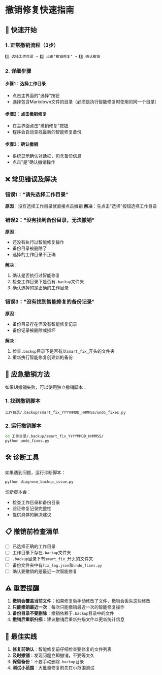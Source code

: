 # 撤销修复快速指南

## 🚀 快速开始

### 1. 正常撤销流程（3步）

```
1️⃣ 选择工作目录 → 2️⃣ 点击"撤销修复" → 3️⃣ 确认撤销
```

### 2. 详细步骤

#### 步骤1：选择工作目录
- 点击主界面的"选择"按钮
- 选择包含Markdown文件的目录（必须是执行智能修复时使用的同一个目录）

#### 步骤2：点击撤销修复
- 在主界面点击"撤销修复"按钮
- 程序会自动查找最新的智能修复备份

#### 步骤3：确认撤销
- 系统显示确认对话框，包含备份信息
- 点击"是"确认撤销操作

## ❌ 常见错误及解决

### 错误1："请先选择工作目录"
**原因**：没有选择工作目录就直接点击撤销
**解决**：先点击"选择"按钮选择工作目录

### 错误2："没有找到备份目录，无法撤销"
**原因**：
- 还没有执行过智能修复操作
- 备份目录被删除了
- 选择的工作目录不正确

**解决**：
1. 确认是否执行过智能修复
2. 检查工作目录下是否有`.backup`文件夹
3. 确认选择的是正确的工作目录

### 错误3："没有找到智能修复的备份记录"
**原因**：
- 备份目录存在但没有智能修复记录
- 备份记录被删除或损坏

**解决**：
1. 检查`.backup`目录下是否有以`smart_fix_`开头的文件夹
2. 重新执行智能修复创建新的备份

## 🔧 应急撤销方法

如果UI撤销失败，可以使用独立撤销脚本：

### 1. 找到撤销脚本
```
工作目录/.backup/smart_fix_YYYYMMDD_HHMMSS/undo_fixes.py
```

### 2. 运行撤销脚本
```bash
cd 工作目录/.backup/smart_fix_YYYYMMDD_HHMMSS/
python undo_fixes.py
```

## 🛠️ 诊断工具

如果遇到问题，运行诊断脚本：
```bash
python diagnose_backup_issue.py
```

诊断脚本会：
- 检查工作目录和备份目录
- 验证修复记录完整性
- 提供具体的解决建议

## 📋 撤销前检查清单

- [ ] 已选择正确的工作目录
- [ ] 工作目录下存在`.backup`文件夹
- [ ] `.backup`目录下有`smart_fix_`开头的文件夹
- [ ] 备份文件夹中有`fix_log.json`和`undo_fixes.py`
- [ ] 确认要撤销的是最近一次智能修复

## ⚠️ 重要提醒

1. **撤销会覆盖当前文件**：如果修复后手动修改了文件，撤销会丢失这些修改
2. **只能撤销最近一次**：每次只能撤销最近一次的智能修复操作
3. **备份目录不要删除**：撤销依赖于`.backup`目录中的文件
4. **撤销后重新扫描**：建议撤销后重新扫描文件以更新统计信息

## 🎯 最佳实践

1. **修复前确认**：智能修复前仔细检查要修复的文件列表
2. **及时撤销**：发现问题立即撤销，不要等太久
3. **保留备份**：不要手动删除`.backup`目录
4. **测试小范围**：大批量修复前先在小范围测试